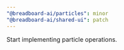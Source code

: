 ```yaml
---
"@breadboard-ai/particles": minor
"@breadboard-ai/shared-ui": patch
---
```


Start implementing particle operations.
